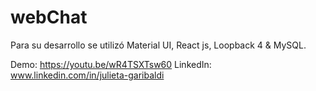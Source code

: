 # webChat
Para su desarrollo se utilizó Material UI, React js, Loopback 4 & MySQL.

Demo: https://youtu.be/wR4TSXTsw60
LinkedIn: www.linkedin.com/in/julieta-garibaldi
